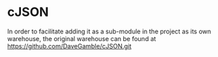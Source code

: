 # cJSON
In order to facilitate adding it as a sub-module in the project as its own warehouse, the original warehouse can be found at https://github.com/DaveGamble/cJSON.git
